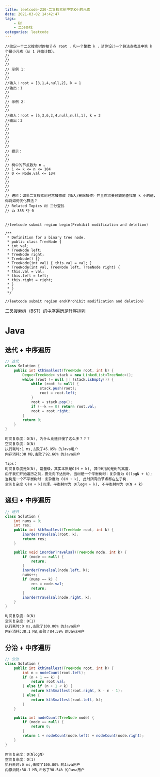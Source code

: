 ```yaml
---
title: leetcode-230-二叉搜索树中第K小的元素
date: 2021-03-02 14:42:47
tags:
    - 树
    - 二分查找
categories: leetcode
---
```


```
//给定一个二叉搜索树的根节点 root ，和一个整数 k ，请你设计一个算法查找其中第 k 个最小元素（从 1 开始计数）。 
//
// 
//
// 示例 1： 
//
// 
//输入：root = [3,1,4,null,2], k = 1
//输出：1
// 
//
// 示例 2： 
//
// 
//输入：root = [5,3,6,2,4,null,null,1], k = 3
//输出：3
// 
//
// 
//
// 
//
// 提示： 
//
// 
// 树中的节点数为 n 。 
// 1 <= k <= n <= 104 
// 0 <= Node.val <= 104 
// 
//
// 
//
// 进阶：如果二叉搜索树经常被修改（插入/删除操作）并且你需要频繁地查找第 k 小的值，你将如何优化算法？ 
// Related Topics 树 二分查找 
// 👍 355 👎 0


//leetcode submit region begin(Prohibit modification and deletion)

/**
 * Definition for a binary tree node.
 * public class TreeNode {
 * int val;
 * TreeNode left;
 * TreeNode right;
 * TreeNode() {}
 * TreeNode(int val) { this.val = val; }
 * TreeNode(int val, TreeNode left, TreeNode right) {
 * this.val = val;
 * this.left = left;
 * this.right = right;
 * }
 * }
 */

//leetcode submit region end(Prohibit modification and deletion)
```

二叉搜索树（BST）的中序遍历是升序排列

# Java

## 迭代 + 中序遍历
```java
// 迭代
class Solution {
    public int kthSmallest(TreeNode root, int k) {
        Deque<TreeNode> stack = new LinkedList<TreeNode>();
        while (root != null || !stack.isEmpty()) {
            while (root != null) {
                stack.push(root);
                root = root.left;
            }
            root = stack.pop();
            if (--k == 0) return root.val;
            root = root.right;
        }
        return 0;
    }
}
```
    
    时间复杂度：O(N), 为什么比递归慢了这么多？？？
    空间复杂度：O(N)
    执行耗时:1 ms,击败了45.85% 的Java用户  
    内存消耗:38 MB,击败了92.66% 的Java用户  
    
    Tips：
    时间复杂度是O(N), 常量级，其实本质是O(H + k), 其中H指的是树的高度. 
    由于我们开始遍历之前，要先向下达到叶，当树是一个平衡树时：复杂度为 O(logN + k); 当树是一个不平衡树时：复杂度为 O(N + k), 此时所有的节点都在左子树.
    空间复杂度 O(H + k)同理，平衡树时为 O(logN + k), 不平衡树时为 O(N + k)
    
## 递归 + 中序遍历
```java
// 递归
class Solution {
    int nums = 0;
    int res;
    public int kthSmallest(TreeNode root, int k) {
        inorderTravelsal(root, k);
        return res;
    }

    public void inorderTravelsal(TreeNode node, int k) {
        if (node == null) {
            return;
        }
        inorderTravelsal(node.left, k);
        nums++;
        if (nums == k) {
            res = node.val;
            return;
        }
        inorderTravelsal(node.right, k);
    }
}
```
    时间复杂度：O(N)
    空间复杂度：O(1)
    执行耗时:0 ms,击败了100.00% 的Java用户  
    内存消耗:38.1 MB,击败了84.59% 的Java用户
    
## 分治 + 中序遍历
```java
// 分治
class Solution {
    public int kthSmallest(TreeNode root, int k) {
        int n = nodeCount(root.left);
        if (n + 1 == k) {
            return root.val;
        } else if (n + 1 < k) {
            return kthSmallest(root.right, k - n - 1);
        } else {
            return kthSmallest(root.left, k);
        }
    }

    public int nodeCount(TreeNode node) {
        if (node == null) {
            return 0;
        }
        return 1 + nodeCount(node.left) + nodeCount(node.right);
    }
}
```
    时间复杂度：O(NlogN)
    空间复杂度：O(1)
    执行耗时:0 ms,击败了100.00% 的Java用户
    内存消耗:38.1 MB,击败了90.54% 的Java用户